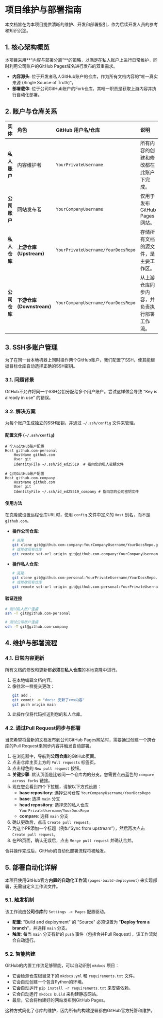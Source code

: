 # 项目维护与部署指南

本文档旨在为本项目提供清晰的维护、开发和部署指引，作为后续开发人员的参考和知识沉淀。

## 1. 核心架构概览

本项目采用**“内容与部署分离”**的策略，以满足在私人账户上进行日常维护，同时利用公司账户的GitHub Pages域名进行发布的双重需求。

- **内容源头**: 位于开发者私人GitHub账户的仓库，作为所有文档内容的“唯一真实来源 (Single Source of Truth)”。
- **部署载体**: 位于公司GitHub账户的Fork仓库，其唯一职责是获取上游内容并执行自动化部署。

## 2. 账户与仓库关系

| 实体 | 角色 | GitHub 用户名/仓库 | 说明 |
| :--- | :--- | :--- | :--- |
| **私人账户** | 内容维护者 | `YourPrivateUsername` | 所有内容的创建和修改都在此账户下完成。 |
| **公司账户** | 网站发布者 | `YourCompanyUsername` | 仅用于发布GitHub Pages网站。 |
| **私人仓库** | **上游仓库 (Upstream)** | `YourPrivateUsername/YourDocsRepo` | 存储所有文档的源文件，是主要工作区。 |
| **公司仓库** | **下游仓库 (Downstream)** | `YourCompanyUsername/YourDocsRepo` | 从上游仓库同步内容，并负责执行部署工作流。 |

## 3. SSH多账户管理

为了在同一台本地机器上同时操作两个GitHub账户，我们配置了SSH，使其能根据目标仓库自动选择正确的SSH密钥。

### 3.1. 问题背景

GitHub不允许将同一个SSH公钥分配给多个用户账户。尝试这样做会导致 "Key is already in use" 的错误。

### 3.2. 解决方案

为每个账户生成独立的SSH密钥，并通过 `~/.ssh/config` 文件来管理。

#### 配置文件 (`~/.ssh/config`)

```
# 个人GitHub账户配置
Host github.com-personal
    HostName github.com
    User git
    IdentityFile ~/.ssh/id_ed25519  # 指向您的私人密钥文件

# 公司GitHub账户配置
Host github.com-company
    HostName github.com
    User git
    IdentityFile ~/.ssh/id_ed25519_company # 指向您的公司密钥文件
```

#### 使用方法

在克隆或设置远程仓库URL时，使用 `config` 文件中定义的 `Host` 别名，而不是 `github.com`。

- **操作公司仓库**:
  ```bash
  # 克隆
  git clone git@github.com-company:YourCompanyUsername/YourDocsRepo.git
  # 或修改现有仓库
  git remote set-url origin git@github.com-company:YourCompanyUsername/YourDocsRepo.git
  ```

- **操作私人仓库**:
  ```bash
  # 克隆
  git clone git@github.com-personal:YourPrivateUsername/YourDocsRepo.git
  # 或修改现有仓库
  git remote set-url origin git@github.com-personal:YourPrivateUsername/YourDocsRepo.git
  ```

#### 验证连接

```bash
# 测试私人账户连接
ssh -T git@github.com-personal

# 测试公司账户连接
ssh -T git@github.com-company
```

## 4. 维护与部署流程

### 4.1. 日常内容更新

所有文档的修改和更新都**必须**在**私人仓库**的本地克隆中进行。

1.  在本地编辑文档内容。
2.  像往常一样提交更改：
    ```bash
    git add .
    git commit -m "docs: 更新了xxx内容"
    git push origin main
    ```
3.  此操作仅将代码推送到您的私人仓库。

### 4.2. 通过Pull Request同步与部署

当您希望将最新的文档发布到公司GitHub Pages网站时，需要通过创建一个跨仓库的Pull Request来同步内容并触发自动部署。

1.  在浏览器中，导航到**公司仓库**的GitHub页面。
2.  点击仓库主页上方的 `Pull requests` 标签页。
3.  点击绿色的 `New pull request` 按钮。
4.  **关键步骤**: 默认页面是比较同一个仓库内的分支。您需要点击蓝色的 `compare across forks` 链接。
5.  现在您会看到四个下拉框，请按以下方式设置：
    *   **base repository**: 选择公司仓库 `YourCompanyUsername/YourDocsRepo`
    *   **base**: 选择 `main` 分支
    *   **head repository**: 选择您的私人仓库 `YourPrivateUsername/YourDocsRepo`
    *   **compare**: 选择 `main` 分支
6.  确认更改后，点击 `Create pull request`。
7.  为这个PR添加一个标题（例如“Sync from upstream”），然后再次点击 `Create pull request`。
8.  在PR页面，确认无误后，点击 `Merge pull request` 并确认合并。

合并操作完成后，GitHub的自动化部署流程将被触发。

## 5. 部署自动化详解

本项目使用GitHub官方**内置的自动化工作流** (`pages-build-deployment`) 来实现部署，无需自定义工作流文件。

### 5.1. 触发机制

该工作流由**公司仓库**的 `Settings -> Pages` 配置驱动。

- **配置**: "Build and deployment" 的 "Source" 必须设置为 "**Deploy from a branch**"，并选择 `main` 分支。
- **触发**: 每当 `main` 分支有新的 `push` 事件（包括合并Pull Request），该工作流就会自动运行。

### 5.2. 智能构建

GitHub的内置工作流足够智能，可以自动识别 `mkdocs` 项目：
- 它会检测仓库根目录下的 `mkdocs.yml` 和 `requirements.txt` 文件。
- 它会自动创建一个包含Python的环境。
- 它会自动运行 `pip install -r requirements.txt` 来安装依赖。
- 它会自动运行 `mkdocs build` 来构建静态网站。
- 最后，它会将构建好的网站发布到GitHub Pages。

这种方式简化了仓库的维护，因为所有的构建逻辑都由GitHub官方托管和维护。

